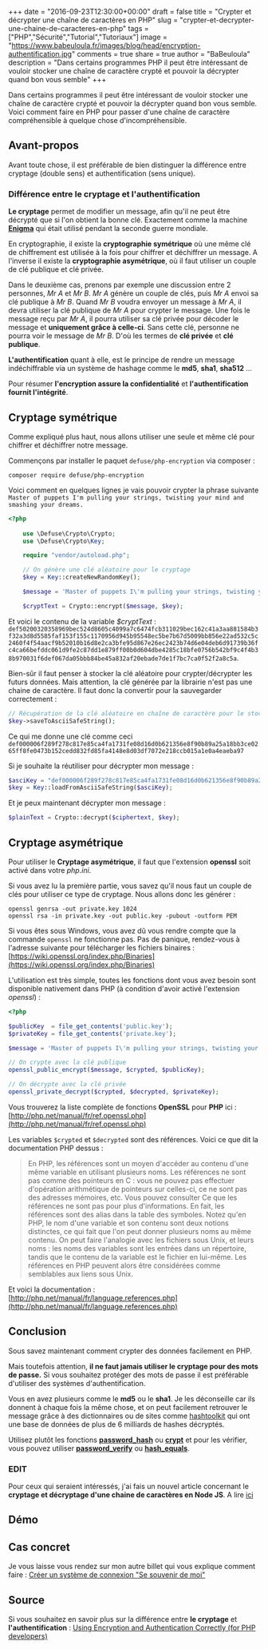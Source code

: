 +++
date = "2016-09-23T12:30:00+00:00"
draft = false
title = "Crypter et décrypter une chaîne de caractères en PHP"
slug = "crypter-et-decrypter-une-chaine-de-caracteres-en-php"
tags = ["PHP","Sécurité","Tutorial","Tutoriaux"]
image = "https://www.babeuloula.fr/images/blog/head/encryption-authentification.jpg"
comments = true
share = true
author = "BaBeuloula"
description = "Dans certains programmes PHP il peut être intéressant de vouloir stocker une chaîne de caractère crypté et pouvoir la décrypter quand bon vous semble"
+++

Dans certains programmes il peut être intéressant de vouloir stocker une chaîne de caractère crypté et pouvoir la décrypter quand bon vous semble. Voici comment faire en PHP pour passer d'une chaîne de caractère compréhensible à quelque chose d'incompréhensible.

## Avant-propos
Avant toute chose, il est préférable de bien distinguer la différence entre cryptage (double sens) et authentification (sens unique). 

### Différence entre le cryptage et l'authentification

**Le cryptage** permet de modifier un message, afin qu'il ne peut être décrypté que si l'on obtient la bonne clé. Exactement comme la machine  [**Enigma**](https://fr.wikipedia.org/wiki/Enigma_(machine)) qui était utilisé pendant la seconde guerre mondiale.

En cryptographie, il existe la **cryptographie symétrique** où une même clé de chiffrement est utilisée à la fois pour chiffrer et déchiffrer un message. A l'inverse il existe la **cryptographie asymétrique**, où il faut utiliser un couple de clé publique et clé privée.

Dans le deuxième cas, prenons par exemple une discussion entre 2 personnes, *Mr A* et *Mr B*. *Mr A* génère un couple de clés, puis *Mr A* envoi sa clé publique à *Mr B*. Quand *Mr B* voudra envoyer un message à *Mr A*, il devra utiliser la clé publique de *Mr A* pour crypter le message. Une fois le message reçu par *Mr A*, il pourra utiliser sa clé privée pour décoder le message et **uniquement grâce à celle-ci**. Sans cette clé, personne ne pourra voir le message de *Mr B*. D'où les termes de **clé privée** et **clé publique**.

**L'authentification** quant à elle, est le principe de rendre un message indéchiffrable via un système de hashage comme le **md5**, **sha1**, **sha512** ...

Pour résumer **l'encryption assure la confidentialité** et **l'authentification fournit l'intégrité**.

## Cryptage symétrique

Comme expliqué plus haut, nous allons utiliser une seule et même clé pour chiffrer et déchiffrer notre message.

Commençons par installer le paquet `defuse/php-encryption` via composer :

``` shell
composer require defuse/php-encryption
```

Voici comment en quelques lignes je vais pouvoir crypter la phrase suivante `Master of puppets I'm pulling your strings, twisting your mind and smashing your dreams.`

``` php
<?php
    
	use \Defuse\Crypto\Crypto;
    use \Defuse\Crypto\Key;

    require "vendor/autoload.php";

    // On génère une clé aléatoire pour le cryptage
    $key = Key::createNewRandomKey();

    $message = 'Master of puppets I\'m pulling your strings, twisting your mind and smashing your dreams.';

	$cryptText = Crypto::encrypt($message, $key);
```

Et voici le contenu de la variable *$cryptText* : `def50200320358969bec524d8605c4099a7c6474fcb311029bec162c41a3aa881584b3f32a3d8d5585faf153f155c1170956d945b95548ec5be7b67d5009bb856e22ad532c5c2460f4f54aacf9b52010b16d8e2ca3bfe95d867e26ec2423b74d6e04deb6d91739b36fc4ca66befddc061d9fe2c87dd1e879ff00b0d604dbe4285c18bfe0756b542bf9c4f4b38b970031f6def067da05bbb84be45a832af20ebade7de1f7bc7ca0f52f2a8c5a`.

Bien-sûr il faut penser à stocker la clé aléatoire pour crypter/décrypter les futurs données. Mais attention, la clé générée par la librairie n'est pas une chaine de caractère. Il faut donc la convertir pour la sauvegarder correctement : 

``` php
// Récupération de la clé aléatoire en chaîne de caractère pour le stockage
$key->saveToAsciiSafeString();
```

Ce qui me donne une clé comme ceci `def000006f289f278c817e85ca4fa1731fe08d16d0b621356e8f90b89a25a18bb3ce0265ff8fe0473b152cedd832fd85fa4148e8d03df7072e218ccb015a1e0a4eaeba97`

Si je souhaite la réutiliser pour décrypter mon message :

``` php
$asciKey = "def000006f289f278c817e85ca4fa1731fe08d16d0b621356e8f90b89a25a18bb3ce0265ff8fe0473b152cedd832fd85fa4148e8d03df7072e218ccb015a1e0a4eaeba97"
$key = Key::loadFromAsciiSafeString($asciKey);
```

Et je peux maintenant décrypter mon message : 

``` php
$plainText = Crypto::decrypt($ciphertext, $key);
```

## Cryptage asymétrique

Pour utiliser le **Cryptage asymétrique**, il faut que l'extension **openssl** soit activé dans votre *php.ini*.

Si vous avez lu la première partie, vous savez qu'il nous faut un couple de clés pour utiliser ce type de cryptage. Nous allons donc les générer :

``` shell
openssl genrsa -out private.key 1024
openssl rsa -in private.key -out public.key -pubout -outform PEM
```

Si vous êtes sous Windows, vous avez dû vous rendre compte que la commande `openssl` ne fonctionne pas. Pas de panique, rendez-vous à l'adresse suivante pour télécharger les fichiers binaires : [https://wiki.openssl.org/index.php/Binaries](https://wiki.openssl.org/index.php/Binaries)

L'utilisation est très simple, toutes les fonctions dont vous avez besoin sont disponible nativement dans PHP (à condition d'avoir activé l'extension *openssl*) :

``` php
<?php 

$publicKey  = file_get_contents('public.key');
$privateKey = file_get_contents('private.key');

$message = 'Master of puppets I\'m pulling your strings, twisting your mind and smashing your dreams.';

// On crypte avec la clé publique
openssl_public_encrypt($message, $crypted, $publicKey);

// On décrypte avec la clé privée
openssl_private_decrypt($crypted, $decrypted, $privateKey);
```

Vous trouverez la liste complète de fonctions **OpenSSL** pour **PHP** ici : [http://php.net/manual/fr/ref.openssl.php](http://php.net/manual/fr/ref.openssl.php)

Les variables `$crypted` et `$decrypted` sont des références. Voici ce que dit la documentation PHP dessus :

> En PHP, les références sont un moyen d'accéder au contenu d'une même variable en utilisant plusieurs noms. Les références ne sont pas comme des pointeurs en C : vous ne pouvez pas effectuer d'opération arithmétique de pointeurs sur celles-ci, ce ne sont pas des adresses mémoires, etc. Vous pouvez consulter Ce que les références ne sont pas pour plus d'informations. En fait, les références sont des alias dans la table des symboles. Notez qu'en PHP, le nom d'une variable et son contenu sont deux notions distinctes, ce qui fait que l'on peut donner plusieurs noms au même contenu. On peut faire l'analogie avec les fichiers sous Unix, et leurs noms : les noms des variables sont les entrées dans un répertoire, tandis que le contenu de la variable est le fichier en lui-même. Les références en PHP peuvent alors être considérées comme semblables aux liens sous Unix.

Et voici la documentation : [http://php.net/manual/fr/language.references.php](http://php.net/manual/fr/language.references.php)

## Conclusion

Sous savez maintenant comment crypter des données facilement en PHP.

Mais toutefois attention, **il ne faut jamais utiliser le cryptage pour des mots de passe.** Si vous souhaitez protéger des mots de passe il est préférable d'utiliser des systèmes d'authentification.

Vous en avez plusieurs comme le **md5** ou le **sha1**. Je les déconseille car ils donnent à chaque fois la même chose, et on peut facilement retrouver le message grâce à des dictionnaires ou de sites comme [hashtoolkit](http://hashtoolkit.com/) qui ont une base de données de plus de 6 milliards de hashes décryptés.

Utilisez plutôt les fonctions [**password_hash**](http://php.net/manual/fr/function.password-hash.php) ou **[crypt](http://php.net/manual/fr/function.crypt.php)** et pour les vérifier, vous pouvez utiliser [**password_verify**](http://php.net/manual/fr/function.password-verify.php) ou [**hash_equals**](http://php.net/manual/fr/function.hash-equals.php). 

### EDIT

Pour ceux qui seraient intéressés, j'ai fais un nouvel article concernant le **cryptage et décryptage d'une chaine de caractères en Node JS**. A lire [ici](https://www.babeuloula.fr/blog/crypter-et-decrypter-une-chaine-de-caracteres-avec-node-js.html)
## Démo

## Cas concret

Je vous laisse vous rendez sur mon autre billet qui vous explique comment faire : [Créer un système de connexion "Se souvenir de moi"](//www.babeuloula.fr/blog/creer-un-systeme-de-connexion-se-souvenir-de-moi.html)
## Source

Si vous souhaitez en savoir plus sur la différence entre **le cryptage** et **l'authentification** : [Using Encryption and Authentication Correctly (for PHP developers)](https://paragonie.com/blog/2015/05/using-encryption-and-authentication-correctly)